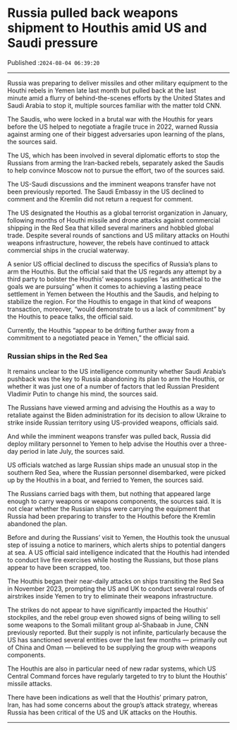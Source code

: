 # Russia pulled back weapons shipment to Houthis amid US and Saudi pressure

Published :`2024-08-04 06:39:20`

---

Russia was preparing to deliver missiles and other military equipment to the Houthi rebels in Yemen late last month but pulled back at the last minute amid a flurry of behind-the-scenes efforts by the United States and Saudi Arabia to stop it, multiple sources familiar with the matter told CNN.

The Saudis, who were locked in a brutal war with the Houthis for years before the US helped to negotiate a fragile truce in 2022, warned Russia against arming one of their biggest adversaries upon learning of the plans, the sources said.

The US, which has been involved in several diplomatic efforts to stop the Russians from arming the Iran-backed rebels, separately asked the Saudis to help convince Moscow not to pursue the effort, two of the sources said.

The US-Saudi discussions and the imminent weapons transfer have not been previously reported. The Saudi Embassy in the US declined to comment and the Kremlin did not return a request for comment.

The US designated the Houthis as a global terrorist organization in January, following months of Houthi missile and drone attacks against commercial shipping in the Red Sea that killed several mariners and hobbled global trade. Despite several rounds of sanctions and US military attacks on Houthi weapons infrastructure, however, the rebels have continued to attack commercial ships in the crucial waterway.

A senior US official declined to discuss the specifics of Russia’s plans to arm the Houthis. But the official said that the US regards any attempt by a third party to bolster the Houthis’ weapons supplies “as antithetical to the goals we are pursuing” when it comes to achieving a lasting peace settlement in Yemen between the Houthis and the Saudis, and helping to stabilize the region. For the Houthis to engage in that kind of weapons transaction, moreover, “would demonstrate to us a lack of commitment” by the Houthis to peace talks, the official said.

Currently, the Houthis “appear to be drifting further away from a commitment to a negotiated peace in Yemen,” the official said.

### Russian ships in the Red Sea

It remains unclear to the US intelligence community whether Saudi Arabia’s pushback was the key to Russia abandoning its plan to arm the Houthis, or whether it was just one of a number of factors that led Russian President Vladimir Putin to change his mind, the sources said.

The Russians have viewed arming and advising the Houthis as a way to retaliate against the Biden administration for its decision to allow Ukraine to strike inside Russian territory using US-provided weapons, officials said.

And while the imminent weapons transfer was pulled back, Russia did deploy military personnel to Yemen to help advise the Houthis over a three-day period in late July, the sources said.

US officials watched as large Russian ships made an unusual stop in the southern Red Sea, where the Russian personnel disembarked, were picked up by the Houthis in a boat, and ferried to Yemen, the sources said.

The Russians carried bags with them, but nothing that appeared large enough to carry weapons or weapons components, the sources said. It is not clear whether the Russian ships were carrying the equipment that Russia had been preparing to transfer to the Houthis before the Kremlin abandoned the plan.

Before and during the Russians’ visit to Yemen, the Houthis took the unusual step of issuing a notice to mariners, which alerts ships to potential dangers at sea. A US official said intelligence indicated that the Houthis had intended to conduct live fire exercises while hosting the Russians, but those plans appear to have been scrapped, too.

The Houthis began their near-daily attacks on ships transiting the Red Sea in November 2023, prompting the US and UK to conduct several rounds of airstrikes inside Yemen to try to eliminate their weapons infrastructure.

The strikes do not appear to have significantly impacted the Houthis’ stockpiles, and the rebel group even showed signs of being willing to sell some weapons to the Somali militant group al-Shabaab in June, CNN previously reported. But their supply is not infinite, particularly because the US has sanctioned several entities over the last few months — primarily out of China and Oman — believed to be supplying the group with weapons components.

The Houthis are also in particular need of new radar systems, which US Central Command forces have regularly targeted to try to blunt the Houthis’ missile attacks.

There have been indications as well that the Houthis’ primary patron, Iran, has had some concerns about the group’s attack strategy, whereas Russia has been critical of the US and UK attacks on the Houthis.

---

